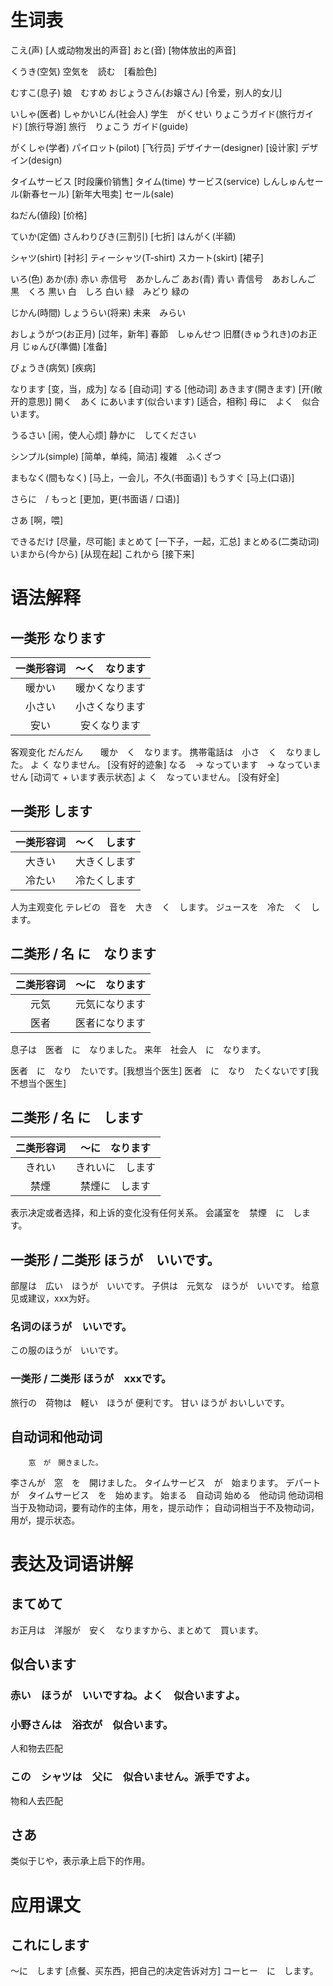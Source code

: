 # 生词表
こえ(声)    [人或动物发出的声音]
おと(音)    [物体放出的声音]

くうき(空気)
        空気を　読む　[看脸色]

むすこ(息子)
        娘　むすめ
おじょうさん(お嬢さん)  [令爱，别人的女儿]

いしゃ(医者)
しゃかいじん(社会人)
        学生　がくせい
りょこうガイド(旅行ガイド)  [旅行导游]
        旅行　りょこう
        ガイド(guide)

がくしゃ(学者)
パイロット(pilot)  [飞行员]
デザイナー(designer)  [设计家]
        デザイン(design)

タイムサービス  [时段廉价销售]
        タイム(time)
        サービス(service)
しんしゅんセール(新春セール)    [新年大甩卖]
        セール(sale)

ねだん(値段)    [价格]

ていか(定価)
さんわりびき(三割引)    [七折]
はんがく(半額)

シャツ(shirt)  [衬衫]
        ティーシャツ(T-shirt)
スカート(skirt)    [裙子]

いろ(色)
あか(赤)        赤い    赤信号　あかしんご
あお(青)        青い    青信号　あおしんご
        黒　くろ        黒い
        白　しろ        白い
        緑　みどり      緑の

じかん(時間)
しょうらい(将来)
        未来　みらい

おしょうがつ(お正月)    [过年，新年]
        春節　しゅんせつ
        旧暦(きゅうれき)のお正月
じゅんび(準備)  [准备]

びょうき(病気)  [疾病]

なります    [变，当，成为]
        なる    [自动词]
        する    [他动词]
あきます(開きます)  [开(敞开的意思)]
        開く　あく
にあいます(似合います)  [适合，相称]
        母に　よく　似合います。

うるさい    [闹，使人心烦]
        静かに　してください

シンプル(simple)    [简单，单纯，简洁]
        複雑　ふくざつ

まもなく(間もなく)  [马上，一会儿，不久(书面语)]
もうすぐ    [马上(口语)]

さらに　/ もっと    [更加，更(书面语 / 口语)]

さあ    [啊，喂]

できるだけ  [尽量，尽可能]
まとめて    [一下子，一起，汇总]
        まとめる(二类动词)
いまから(今から)    [从现在起]
        これから        [接下来]

# 语法解释
## 一类形 なります
|一类形容词|～く　なります|
|:-:|:-:|
|暖かい|暖かくなります|
|小さい|小さくなります|
|安い|安くなります|

客观变化
だんだん　　暖か　く　なります。
携帯電話は　小さ　く　なりました。
          よ   く なりません。  [没有好的迹象]
なる　-> なっています　-> なっていません        [动词て + います表示状态]
          よ   く　なっていません。     [没有好全]
## 一类形 します
|一类形容词|～く　します|
|:-:|:-:|
|大きい|大きくします|
|冷たい|冷たくします|

人为主观变化
テレビの　音を　大き　く　します。
ジュースを　冷た　く　します。
## 二类形 / 名 に　なります
|二类形容词|～に　なります|
|:-:|:-:|
|元気|元気になります|
|医者|医者になります|

息子は　医者　に　なりました。
来年　社会人　に　なります。

医者　に　なり　たいです。[我想当个医生]
医者　に　なり　たくないです[我不想当个医生]
## 二类形 / 名 に　します
|二类形容词|～に　なります|
|:-:|:-:|
|きれい|きれいに　します|
|禁煙|禁煙に　します|
表示决定或者选择，和上诉的变化没有任何关系。
会議室を　禁煙　に　します。
## 一类形 / 二类形 ほうが　いいです。
部屋は　広い　ほうが　いいです。
子供は　元気な　ほうが　いいです。
给意见或建议，xxx为好。
### 名词のほうが　いいです。
この服のほうが　いいです。
### 一类形 / 二类形 ほうが　xxxです。 
旅行の　荷物は　軽い　ほうが 便利です。
             甘い ほうが おいしいです。
## 自动词和他动词
        窓　が　開きました。
李さんが　窓　を　開けました。
          タイムサービス　が　始まります。
デパートが　タイムサービス　を　始めます。
始まる　自动词
始める　他动词
他动词相当于及物动词，要有动作的主体，用を，提示动作；
自动词相当于不及物动词，用が，提示状态。

# 表达及词语讲解
## まてめて
お正月は　洋服が　安く　なりますから、まとめて　買います。
## 似合います
### 赤い　ほうが　いいですね。よく　似合いますよ。
### 小野さんは　浴衣が　似合います。
人和物去匹配
### この　シャツは　父に　似合いません。派手ですよ。
物和人去匹配
## さあ
类似于じや，表示承上启下的作用。

# 应用课文
## これにします
〜に　します  [点餐、买东西，把自己的决定告诉对方]
コーヒー　に　します。
